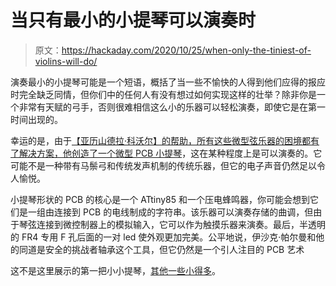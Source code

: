 # 当只有最小的小提琴可以演奏时

> 原文：<https://hackaday.com/2020/10/25/when-only-the-tiniest-of-violins-will-do/>

演奏最小的小提琴可能是一个短语，概括了当一些不愉快的人得到他们应得的报应时完全缺乏同情，但你们中的任何人有没有想过如何实现这样的壮举？除非你是一个非常有天赋的弓手，否则很难相信这么小的乐器可以轻松演奏，即使它是在第一时间出现的。

幸运的是，由于[【亚历山德拉·科沃尔】的帮助，所有这些微型弦乐器的困境都有了解决方案，他创造了一个微型 PCB 小提琴](https://hackaday.io/project/175450-attiny85-mini-pcb-violin)，这在某种程度上是可以演奏的。它可能不是一种带有马鬃弓和传统发声机制的传统乐器，但它的电子声音仍然足以令人愉悦。

小提琴形状的 PCB 的核心是一个 ATtiny85 和一个压电蜂鸣器，你可能会想到它们是一组由连接到 PCB 的电线制成的字符串。该乐器可以演奏存储的曲调，但由于琴弦连接到微控制器上的模拟输入，它可以作为触摸乐器来演奏。最后，半透明的 FR4 专用 F 孔后面的一对 led 使外观更加完美。公平地说，伊沙克·帕尔曼和他的同道是安全的挑战者轴承这个工具，但它仍然是一个引人注目的 PCB 艺术

这不是这里展示的第一把小小提琴，[其他一些小得多](https://hackaday.com/2016/06/15/worlds-tiniest-violin-using-radar-and-machine-learning/)。